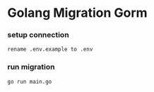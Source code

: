 # Golang Migration Gorm

### setup connection
```rename .env.example to .env```

### run migration
```
go run main.go
```


